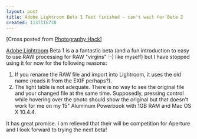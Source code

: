 ```yaml
---
layout: post
title: Adobe Lightroom Beta 1 Test finished - can't wait for Beta 2
created: 1137116738
---
```

<p>[Cross posted from <a href="http://photographyhack.com/blog/2006/01/12/adobe-lightroom-beta-1-test-finished-cant-wait-for-beta-2">Photography Hack</a>]
</p><p><a href="http://labs.macromedia.com/technologies/lightroom/">Adobe Lightroom</a> Beta 1 is a a fantastic beta (and a fun introduction to easy to use RAW processing for RAW "virgins" :-) like myself) but I have stopped using it for now for the following reasons:</p><ol><li>If you rename the RAW file and import into Lightroom, it uses the old name (reads it from the EXIF perhaps?).</li><li>The light table is not adequate. There is no way to see the original file and your changed file at the same time. Supposedly, pressing control while hovering over the photo should show the original but that doesn't work for me on my 15" Aluminum Powerbook with 1GB RAM and Mac OS X 10.4.4.
</li></ol><p>It has great promise. I am relieved that their will be competition for Aperture and I look forward to trying the next beta!</p>
